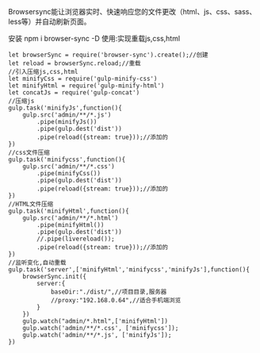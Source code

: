 Browsersync能让浏览器实时、快速响应您的文件更改（html、js、css、sass、less等）并自动刷新页面。

安装
npm i browser-sync -D
使用:实现重载js,css,html
	
	let browserSync = require('browser-sync').create();//创建
	let reload = browserSync.reload;//重载
	//引入压缩js,css,html
	let minifyCss = require('gulp-minify-css')
	let minifyHtml = require('gulp-minify-html')
	let concatJs = require('gulp-concat')
	//压缩js
	gulp.task('minifyJs',function(){
		gulp.src('admin/**/*.js')
			.pipe(minifyJs())
			.pipe(gulp.dest('dist'))
			.pipe(reload({stream: true}));//添加的
	})
	//css文件压缩
	gulp.task('minifycss',function(){
		gulp.src('admin/**/*.css')
			.pipe(minifyCss())
			.pipe(gulp.dest('dist'))
			.pipe(reload({stream: true}));//添加的
	})
	//HTML文件压缩
	gulp.task('minifyHtml',function(){
		gulp.src('admin/**/*.html')
			.pipe(minifyHtml())
			.pipe(gulp.dest('dist'))
			//.pipe(livereload());
			.pipe(reload({stream: true}));//添加的
	})
	//监听变化,自动重载
	gulp.task('server',['minifyHtml','minifycss','minifyJs'],function(){
		browserSync.init({
			server:{
				baseDir:"./dist/",//项目目录,服务器
				//proxy:"192.168.0.64",//适合手机端浏览
			}
		})
		gulp.watch("admin/*.html",['minifyHtml'])
	  	gulp.watch('admin/**/*.css', ['minifycss']);
	  	gulp.watch('admin/**/*.js', ['minifyJs']);
	})
